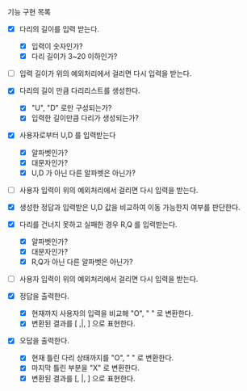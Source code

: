 기능 구현 목록

-[x] 다리의 길이를 입력 받는다.
    -[x] 입력이 숫자인가?
    -[x] 다리 길이가 3~20 이하인가?
-[ ] 입력 길이가 위의 예외처리에서 걸리면 다시 입력을 받는다.

-[x] 다리의 길이 만큼 다리리스트를 생성한다.
  -[x] "U", "D" 로만 구성되는가?
  -[x] 입력한 길이만큼 다리가 생성되는가?
  
-[x] 사용자로부터 U,D 를 입력받는다
    -[x] 알파벳인가?
    -[x] 대문자인가?
    -[x] U,D 가 아닌 다른 알파벳은 아닌가?
-[ ] 사용자 입력이 위의 예외처리에서 걸리면 다시 입력을 받는다.

-[x] 생성한 정답과 입력받은 U,D 값을 비교하여 이동 가능한지 여부를 판단한다.

-[x] 다리를 건너지 못하고 실패한 경우 R,Q 를 입력받는다.
    -[x] 알파벳인가?
    -[x] 대문자인가?
    -[x] R,Q가 아닌 다른 알파벳은 아닌가?
-[ ] 사용자 입력이 위의 예외처리에서 걸리면 다시 입력을 받는다.

-[x] 정답을 출력한다.
  - [x] 현재까지 사용자의 입력을 비교해 "O", " " 로 변환한다.
  - [x] 변환된 결과를 [ ,|, ] 으로 표현한다.
-[x] 오답을 출력한다.
  - [x] 현재 틀린 다리 상태까지를 "O", " " 로 변환한다.
  - [x] 마지막 틀린 부분을 "X" 로 변환한다.
  - [x] 변환된 결과를 [, |, ] 으로 표현한다.